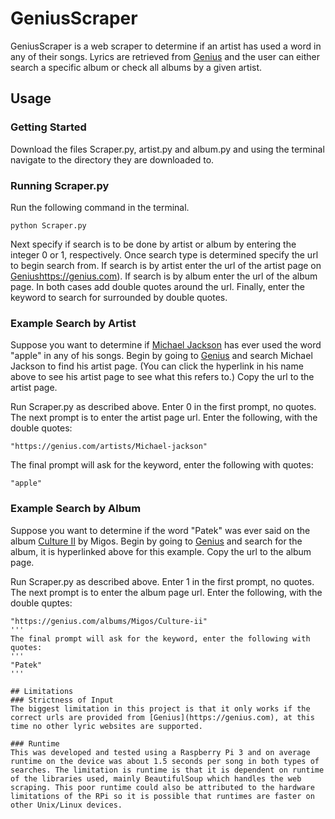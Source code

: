 # GeniusScraper
GeniusScraper is a web scraper to determine if an artist has used a word in any of their songs. Lyrics are retrieved from [Genius](https://genius.com) and the user can either search a specific album or check all albums by a given artist.

## Usage
### Getting Started
Download the files Scraper.py, artist.py and album.py and using the terminal navigate to the directory they are downloaded to. 

### Running Scraper.py
Run the following command in the terminal.
```
python Scraper.py
```

Next specify if search is to be done by artist or album by entering the integer 0 or 1, respectively. Once search type is determined specify the url to begin search from. If search is by artist enter the url of the artist page on [Genius]()https://genius.com). If search is by album enter the url of the album page. In both cases add double quotes around the url. Finally, enter the keyword to search for surrounded by double quotes.

### Example Search by Artist
Suppose you want to determine if [Michael Jackson](https://genius.com/artists/Michael-jackson) has ever used the word "apple" in any of his songs. Begin by going to [Genius](https://genius.com) and search Michael Jackson to find his artist page. (You can click the hyperlink in his name above to see his artist page to see what this refers to.) Copy the url to the artist page. 

Run Scraper.py as described above. Enter  0 in the first prompt, no quotes. The next prompt is to enter the artist page url. Enter the following, with the double quotes:
```
"https://genius.com/artists/Michael-jackson"
```
The final prompt will ask for the keyword, enter the following with quotes:
```
"apple"
```

### Example Search by Album
Suppose you want to determine if the word "Patek" was ever said on the album [Culture II](https://genius.com/albums/Migos/Culture-ii) by Migos. Begin by going to [Genius](https://genius.com) and search for the album, it is hyperlinked above for this example. Copy the url to the album page. 

Run Scraper.py as described above. Enter 1 in the first prompt, no quotes. The next prompt is to enter the album page url. Enter the following, with the double quptes:
```
"https://genius.com/albums/Migos/Culture-ii"
'''
The final prompt will ask for the keyword, enter the following with quotes:
'''
"Patek"
'''

## Limitations
### Strictness of Input
The biggest limitation in this project is that it only works if the correct urls are provided from [Genius](https://genius.com), at this time no other lyric websites are supported. 

### Runtime
This was developed and tested using a Raspberry Pi 3 and on average runtime on the device was about 1.5 seconds per song in both types of searches. The limitation is runtime is that it is dependent on runtime of the libraries used, mainly BeautifulSoup which handles the web scraping. This poor runtime could also be attributed to the hardware limitations of the RPi so it is possible that runtimes are faster on other Unix/Linux devices.
